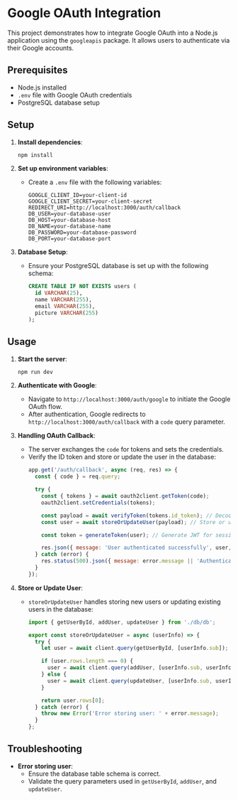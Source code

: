 # Google OAuth Integration

This project demonstrates how to integrate Google OAuth into a Node.js application using the `googleapis` package. It allows users to authenticate via their Google accounts.

## Prerequisites
- Node.js installed
- `.env` file with Google OAuth credentials
- PostgreSQL database setup

## Setup
1. **Install dependencies**:
   ```bash
   npm install
   ```

2. **Set up environment variables**:
   - Create a `.env` file with the following variables:
     ```env
     GOOGLE_CLIENT_ID=your-client-id
     GOOGLE_CLIENT_SECRET=your-client-secret
     REDIRECT_URI=http://localhost:3000/auth/callback
     DB_USER=your-database-user
     DB_HOST=your-database-host
     DB_NAME=your-database-name
     DB_PASSWORD=your-database-password
     DB_PORT=your-database-port
     ```

3. **Database Setup**:
   - Ensure your PostgreSQL database is set up with the following schema:
     ```sql
     CREATE TABLE IF NOT EXISTS users (
       id VARCHAR(25),
       name VARCHAR(255),
       email VARCHAR(255),
       picture VARCHAR(255)
     );
     ```

## Usage
1. **Start the server**:
   ```bash
   npm run dev
   ```

2. **Authenticate with Google**:
   - Navigate to `http://localhost:3000/auth/google` to initiate the Google OAuth flow.
   - After authentication, Google redirects to `http://localhost:3000/auth/callback` with a `code` query parameter.

3. **Handling OAuth Callback**:
   - The server exchanges the `code` for tokens and sets the credentials.
   - Verify the ID token and store or update the user in the database:
     ```javascript
     app.get('/auth/callback', async (req, res) => {
       const { code } = req.query;

       try {
         const { tokens } = await oauth2client.getToken(code);
         oauth2client.setCredentials(tokens);

         const payload = await verifyToken(tokens.id_token); // Decode the JWT
         const user = await storeOrUpdateUser(payload); // Store or update the user in the database

         const token = generateToken(user); // Generate JWT for session management

         res.json({ message: 'User authenticated successfully', user, token });
       } catch (error) {
         res.status(500).json({ message: error.message || 'Authentication failed' });
       }
     });
     ```

4. **Store or Update User**:
   - `storeOrUpdateUser` handles storing new users or updating existing users in the database:
     ```javascript
     import { getUserById, addUser, updateUser } from './db/db';

     export const storeOrUpdateUser = async (userInfo) => {
       try {
         let user = await client.query(getUserById, [userInfo.sub]);

         if (user.rows.length === 0) {
           user = await client.query(addUser, [userInfo.sub, userInfo.name, userInfo.email, userInfo.picture]);
         } else {
           user = await client.query(updateUser, [userInfo.sub, userInfo.name, userInfo.email, userInfo.picture]);
         }

         return user.rows[0];
       } catch (error) {
         throw new Error('Error storing user: ' + error.message);
       }
     };
     ```

## Troubleshooting
- **Error storing user**:
  - Ensure the database table schema is correct.
  - Validate the query parameters used in `getUserById`, `addUser`, and `updateUser`.
